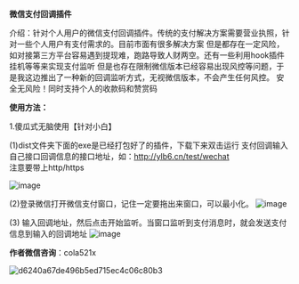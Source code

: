 **微信支付回调插件**
   
   介绍：针对个人用户的微信支付回调插件。传统的支付解决方案需要营业执照，针对一些个人用户有支付需求的。目前市面有很多解决方案
但是都存在一定风险，如对接第三方平台容易遇到提现难，跑路导致人财两空。还有一些利用hook插件挂机等等来实现支付监听
但是也存在限制微信版本已经容易出现风控等问题，于是我这边推出了一种新的回调监听方式，无视微信版本，不会产生任何风控。
安全无风险！同时支持个人的收款码和赞赏码

**使用方法：**
  
  1.傻瓜式无脑使用【针对小白】
  
(1)dist文件夹下面的exe是已经打包好了的插件，下载下来双击运行 
支付回调输入自己接口回调信息的接口地址，如：http://ylb6.cn/test/wechat  
注意要带上http/https 

![image](https://github.com/user-attachments/assets/f2bc78f4-9c11-4855-8089-1331470c2243)

(2)登录微信打开微信支付窗口，记住一定要拖出来窗口，可以最小化。
![image](https://github.com/user-attachments/assets/2708424c-81b7-4174-b774-35eaa5a6bbc3)

(3) 输入回调地址，然后点击开始监听。当窗口监听到支付消息时，就会发送支付信息到输入的回调地址
![image](https://github.com/user-attachments/assets/18ed6152-f58f-4147-9e6d-caf36cdf420b)



**作者微信咨询**：cola521x

![d6240a67de496b5ed715ec4c06c80b3](https://github.com/user-attachments/assets/4b19a703-220a-461a-b250-795c7e31cd87)








   





